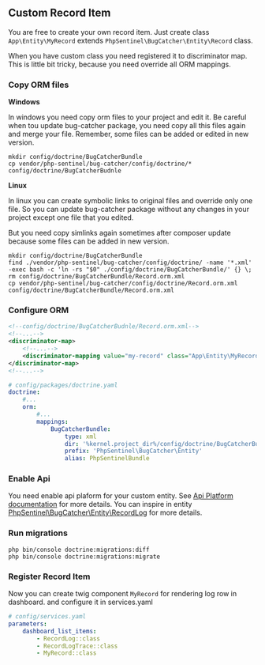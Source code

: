 ## Custom Record Item

You are free to create your own record item.
Just create class ```App\Entity\MyRecord``` extends ```PhpSentinel\BugCatcher\Entity\Record``` class.

When you have custom class you need registered it to discriminator map.
This is little bit tricky, because you need override all ORM mappings.

### Copy ORM files

**Windows**

In windows you need copy orm files to your project and edit it.
Be careful when tou update bug-catcher package, you need copy all this files again and merge your file.
Remember, some files can be added or edited in new version.

```
mkdir config/doctrine/BugCatcherBundle
cp vendor/php-sentinel/bug-catcher/config/doctrine/* config/doctrine/BugCatcherBudnle
```

**Linux**

In linux you can create symbolic links to original files and override only one file.
So you can update bug-catcher package without any changes in your project except one file that you edited.

But you need copy simlinks again sometimes after composer update because some files can be added in new version.

```
mkdir config/doctrine/BugCatcherBundle
find ./vendor/php-sentinel/bug-catcher/config/doctrine/ -name '*.xml' -exec bash -c 'ln -rs "$0" ./config/doctrine/BugCatcherBundle/' {} \;
rm config/doctrine/BugCatcherBundle/Record.orm.xml
cp vendor/php-sentinel/bug-catcher/config/doctrine/Record.orm.xml config/doctrine/BugCatcherBundle/Record.orm.xml
```

### Configure ORM

```xml
<!--config/doctrine/BugCatcherBudnle/Record.orm.xml-->
<!--...-->
<discriminator-map>
    <!--...-->
    <discriminator-mapping value="my-record" class="App\Entity\MyRecord"/>
</discriminator-map>
<!--...-->
```

```yaml
# config/packages/doctrine.yaml
doctrine:
    #...
    orm:
        #...
        mappings:
            BugCatcherBundle:
                type: xml
                dir: '%kernel.project_dir%/config/doctrine/BugCatcherBundle/'
                prefix: 'PhpSentinel\BugCatcher\Entity'
                alias: PhpSentinelBundle
```

### Enable Api

You need enable api plaform for your custom entity. See [Api Platform documentation](https://api-platform.com/docs/core/getting-started/) for more
details.
You can inspire in entity [PhpSentinel\BugCatcher\Entity\RecordLog](../src/Entity/RecordLog.php) for more details.

### Run migrations
```
php bin/console doctrine:migrations:diff
php bin/console doctrine:migrations:migrate
```

### Register Record Item

Now you can create twig component ```MyRecord``` for rendering log row in dashboard. and configure it in services.yaml

```yaml
# config/services.yaml
parameters:
    dashboard_list_items:
        - RecordLog::class
        - RecordLogTrace::class
        - MyRecord::class
```
